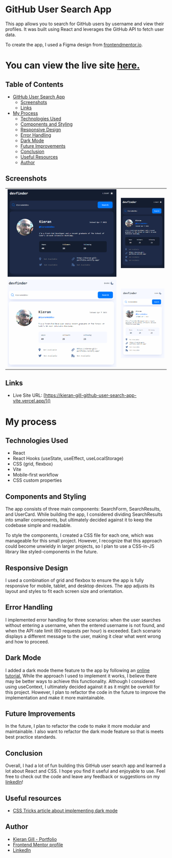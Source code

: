 # GitHub User Search App

This app allows you to search for GitHub users by username and view their profiles. It was built using React and leverages the GitHub API to fetch user data.

To create the app, I used a Figma design from [frontendmentor.io](https://www.frontendmentor.io/challenges/github-user-search-app-Q09YOgaH6).

# You can view the live site [here.](https://kieran-gill-github-user-search-app-vite.vercel.app/)

## Table of Contents

- [GitHub User Search App](#github-user-search-app)
  - [Screenshots](#screenshots)
  - [Links](#links)
- [My Process](#my-process)
  - [Technologies Used](#technologies-used)
  - [Components and Styling](#components-and-styling)
  - [Responsive Design](#responsive-design)
  - [Error Handling](#error-handling)
  - [Dark Mode](#dark-mode)
  - [Future Improvements](#future-improvements)
  - [Conclusion](#conclusion)
  - [Useful Resources](#useful-resources)
  - [Author](#author)

## Screenshots

<table>
<tr>
<td>
  <img src="screenshots\darkmode screenshot.png" width="500" />
</td>
<td>
  <img src="screenshots\mobile dark screenshot.png"  width="200"  />
  </td>
  </tr>
<tr>
<td>
  <img src="screenshots\lightmode screenshot.png" width="500" />
</td>
<td>
  <img src="screenshots\mobile-light screenshot.png"  width="200"  />
  </td>
  </tr>
</table>

## Links

- Live Site URL: [https://kieran-gill-github-user-search-app-vite.vercel.app/]()

# My process

## Technologies Used

- React
- React Hooks (useState, useEffect, useLocalStorage)
- CSS (grid, flexbox)
- Vite
- Mobile-first workflow
- CSS custom properties

## Components and Styling

The app consists of three main components: SearchForm, SearchResults, and UserCard. While building the app, I considered dividing SearchResults into smaller components, but ultimately decided against it to keep the codebase simple and readable.

To style the components, I created a CSS file for each one, which was manageable for this small project. However, I recognize that this approach could become unwieldy in larger projects, so I plan to use a CSS-in-JS library like styled-components in the future.

## Responsive Design

I used a combination of grid and flexbox to ensure the app is fully responsive for mobile, tablet, and desktop devices. The app adjusts its layout and styles to fit each screen size and orientation.

## Error Handling

I implemented error handling for three scenarios: when the user searches without entering a username, when the entered username is not found, and when the API rate limit (60 requests per hour) is exceeded. Each scenario displays a different message to the user, making it clear what went wrong and how to proceed.

## Dark Mode

I added a dark mode theme feature to the app by following an [online tutorial.](https://css-tricks.com/easy-dark-mode-and-multiple-color-themes-in-react/) While the approach I used to implement it works, I believe there may be better ways to achieve this functionality. Although I considered using useContext, I ultimately decided against it as it might be overkill for this project. However, I plan to refactor the code in the future to improve the implementation and make it more maintainable.

## Future Improvements

In the future, I plan to refactor the code to make it more modular and maintainable. I also want to refactor the dark mode feature so that is meets best practice standards.

## Conclusion

Overall, I had a lot of fun building this GitHub user search app and learned a lot about React and CSS. I hope you find it useful and enjoyable to use. Feel free to check out the code and leave any feedback or suggestions on my [linkedIn](www.linkedin.com/in/kieran-gill)!

## Useful resources

- [CSS Tricks article about implementing dark mode](https://css-tricks.com/easy-dark-mode-and-multiple-color-themes-in-react/)

## Author

- [Kieran Gill - Portfolio ](https://kieran-gill-portfolio.netlify.app/)
- [Frontend Mentor profile](hhttps://www.frontendmentor.io/profile/KieranWebDev)
- [LinkedIn](www.linkedin.com/in/kieran-gill)
